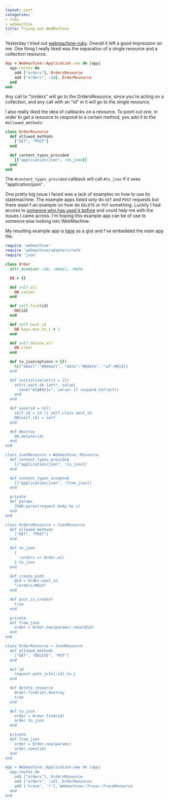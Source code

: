 ```yaml
---
layout: post
categories:
- ruby
- webmachine
title: Trying out WebMachine
---
```


Yesterday I tried out [webmachine-ruby](https://github.com/seancribbs/webmachine-ruby). Overall it left a good impression on me. One thing I really liked was the separation of a single resource and a collection resource.

```ruby
App = Webmachine::Application.new do |app|
  app.routes do
    add ["orders"], OrdersResource
    add ["orders", :id], OrderResource
  end
end
```

Any call to "/orders" will go to the OrdersResource, since you're acting on a collection, and any call with an "id" in it will go to the single resource.

I also really liked the idea of callbacks on a resource. To point out one, in order to get a resource to respond to a certain method, you add it to the `#allowed_methods`:

```ruby
class OrderResource 
  def allowed_methods
    ["GET", "POST"]
  end

  def content_types_provided
    [["application/json", :to_json]]
  end
end
```

The `#content_types_provided` callback will call `#to_json` if it sees "application/json".

One pretty big issue I faced was a lack of examples on how to use its statemachine. The example apps listed only do `GET` and `POST` requests but there wasn't an example on how do `DELETE` or `PUT` something. Luckily I had access to [someone who has used it before](https://github.com/samwgoldman) and could help me with the issues I came across. I'm hoping this example app can be of use to someone else looking into WebMachine.

My resulting example app is [here](https://gist.github.com/3638605) as a gist and I've embedded the main app file.

```ruby
require 'webmachine'
require 'webmachine/adapters/rack'
require 'json'

class Order
  attr_accessor :id, :email, :date

  DB = {}

  def self.all
    DB.values
  end

  def self.find(id)
    DB[id]
  end

  def self.next_id
    DB.keys.max.to_i + 1
  end

  def self.delete_all
    DB.clear
  end

  def to_json(options = {})
    %{{"email":"#@email", "date":"#@date", "id":#@id}}
  end

  def initialize(attrs = {})
    attrs.each do |attr, value|
      send("#{attr}=", value) if respond_to?(attr)
    end
  end

  def save(id = nil)
    self.id = id || self.class.next_id
    DB[self.id] = self
  end

  def destroy
    DB.delete(id)
  end
end

class JsonResource < Webmachine::Resource
  def content_types_provided
    [["application/json", :to_json]]
  end

  def content_types_accepted
    [["application/json", :from_json]]
  end

  private
  def params
    JSON.parse(request.body.to_s)
  end
end

class OrdersResource < JsonResource
  def allowed_methods
    ["GET", "POST"]
  end

  def to_json
    {
      :orders => Order.all
    }.to_json
  end

  def create_path
    @id = Order.next_id
    "/orders/#@id"
  end

  def post_is_create?
    true
  end

  private
  def from_json
    order = Order.new(params).save(@id)
  end
end

class OrderResource < JsonResource
  def allowed_methods
    ["GET", "DELETE", "PUT"]
  end

  def id
    request.path_info[:id].to_i
  end

  def delete_resource
    Order.find(id).destroy
    true
  end

  def to_json
    order = Order.find(id)
    order.to_json
  end

  private
  def from_json
    order = Order.new(params)
    order.save(id)
  end
end

App = Webmachine::Application.new do |app|
  app.routes do
    add ["orders"], OrdersResource
    add ["orders", :id], OrderResource
    add ['trace', '*'], Webmachine::Trace::TraceResource
  end
end
```
